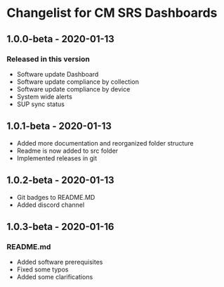 # Changelist for CM SRS Dashboards

## 1.0.0-beta - 2020-01-13

### Released in this version

* Software update Dashboard
* Software update compliance by collection
* Software update compliance by device
* System wide alerts
* SUP sync status

## 1.0.1-beta - 2020-01-13

* Added more documentation and reorganized folder structure
* Readme is now added to src folder
* Implemented releases in git

## 1.0.2-beta - 2020-01-13

* Git badges to README.MD
* Added discord channel

## 1.0.3-beta - 2020-01-16

### README.md

* Added software prerequisites
* Fixed some typos
* Added some clarifications

